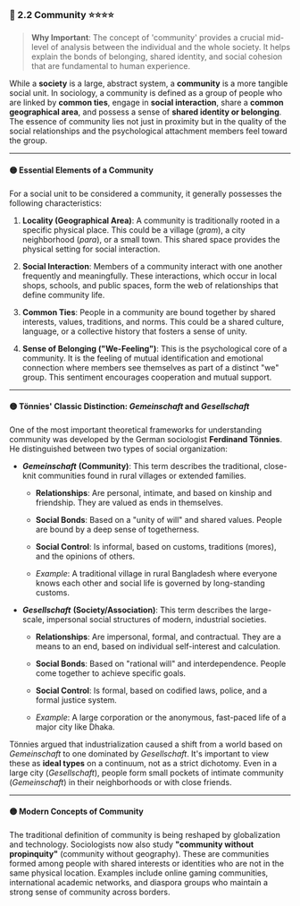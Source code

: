 
### 📌 2.2 Community ⭐⭐⭐⭐

> **Why Important**: The concept of 'community' provides a crucial mid-level of analysis between the individual and the whole society. It helps explain the bonds of belonging, shared identity, and social cohesion that are fundamental to human experience.

While a **society** is a large, abstract system, a **community** is a more tangible social unit. In sociology, a community is defined as a group of people who are linked by **common ties**, engage in **social interaction**, share a **common geographical area**, and possess a sense of **shared identity or belonging**. The essence of community lies not just in proximity but in the quality of the social relationships and the psychological attachment members feel toward the group.

---

#### 🟡 Essential Elements of a Community

For a social unit to be considered a community, it generally possesses the following characteristics:

1. **Locality (Geographical Area)**: A community is traditionally rooted in a specific physical place. This could be a village (_gram_), a city neighborhood (_para_), or a small town. This shared space provides the physical setting for social interaction.
    
2. **Social Interaction**: Members of a community interact with one another frequently and meaningfully. These interactions, which occur in local shops, schools, and public spaces, form the web of relationships that define community life.
    
3. **Common Ties**: People in a community are bound together by shared interests, values, traditions, and norms. This could be a shared culture, language, or a collective history that fosters a sense of unity.
    
4. **Sense of Belonging ("We-Feeling")**: This is the psychological core of a community. It is the feeling of mutual identification and emotional connection where members see themselves as part of a distinct "we" group. This sentiment encourages cooperation and mutual support.
    

---

#### 🟡 Tönnies' Classic Distinction: _Gemeinschaft_ and _Gesellschaft_

One of the most important theoretical frameworks for understanding community was developed by the German sociologist **Ferdinand Tönnies**. He distinguished between two types of social organization:

- **_Gemeinschaft_** **(Community)**: This term describes the traditional, close-knit communities found in rural villages or extended families.
    
    - **Relationships**: Are personal, intimate, and based on kinship and friendship. They are valued as ends in themselves.
        
    - **Social Bonds**: Based on a "unity of will" and shared values. People are bound by a deep sense of togetherness.
        
    - **Social Control**: Is informal, based on customs, traditions (mores), and the opinions of others.
        
    - _Example_: A traditional village in rural Bangladesh where everyone knows each other and social life is governed by long-standing customs.
        
- **_Gesellschaft_** **(Society/Association)**: This term describes the large-scale, impersonal social structures of modern, industrial societies.
    
    - **Relationships**: Are impersonal, formal, and contractual. They are a means to an end, based on individual self-interest and calculation.
        
    - **Social Bonds**: Based on "rational will" and interdependence. People come together to achieve specific goals.
        
    - **Social Control**: Is formal, based on codified laws, police, and a formal justice system.
        
    - _Example_: A large corporation or the anonymous, fast-paced life of a major city like Dhaka.
        

Tönnies argued that industrialization caused a shift from a world based on _Gemeinschaft_ to one dominated by _Gesellschaft_. It's important to view these as **ideal types** on a continuum, not as a strict dichotomy. Even in a large city (_Gesellschaft_), people form small pockets of intimate community (_Gemeinschaft_) in their neighborhoods or with close friends.

---

#### 🟡 Modern Concepts of Community

The traditional definition of community is being reshaped by globalization and technology. Sociologists now also study **"community without propinquity"** (community without geography). These are communities formed among people with shared interests or identities who are not in the same physical location. Examples include online gaming communities, international academic networks, and diaspora groups who maintain a strong sense of community across borders.